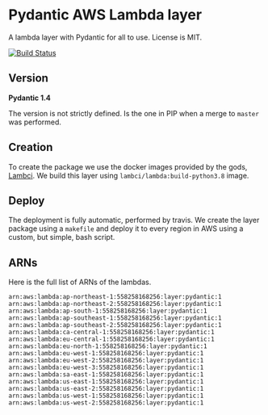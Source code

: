 # Pydantic AWS Lambda layer
A lambda layer with Pydantic for all to use. License is MIT.

[![Build Status](https://travis-ci.com/Leaf-Agriculture/pydantic-lambda-layer.svg?branch=master)](https://travis-ci.com/Leaf-Agriculture/pydantic-lambda-layer)

## Version
**Pydantic 1.4**

The version is not strictly defined. Is the one in PIP when a merge to `master` was performed.

## Creation
To create the package we use the docker images provided by the gods, [Lambci](https://github.com/lambci/). We build this layer using `lambci/lambda:build-python3.8` image.

## Deploy
The deployment is fully automatic, performed by travis. We create the layer package using a `makefile` and deploy it to every region in AWS using a custom, but simple, bash script.

## ARNs
Here is the full list of ARNs of the lambdas.

```
arn:aws:lambda:ap-northeast-1:558258168256:layer:pydantic:1
arn:aws:lambda:ap-northeast-2:558258168256:layer:pydantic:1
arn:aws:lambda:ap-south-1:558258168256:layer:pydantic:1
arn:aws:lambda:ap-southeast-1:558258168256:layer:pydantic:1
arn:aws:lambda:ap-southeast-2:558258168256:layer:pydantic:1
arn:aws:lambda:ca-central-1:558258168256:layer:pydantic:1
arn:aws:lambda:eu-central-1:558258168256:layer:pydantic:1
arn:aws:lambda:eu-north-1:558258168256:layer:pydantic:1
arn:aws:lambda:eu-west-1:558258168256:layer:pydantic:1
arn:aws:lambda:eu-west-2:558258168256:layer:pydantic:1
arn:aws:lambda:eu-west-3:558258168256:layer:pydantic:1
arn:aws:lambda:sa-east-1:558258168256:layer:pydantic:1
arn:aws:lambda:us-east-1:558258168256:layer:pydantic:1
arn:aws:lambda:us-east-2:558258168256:layer:pydantic:1
arn:aws:lambda:us-west-1:558258168256:layer:pydantic:1
arn:aws:lambda:us-west-2:558258168256:layer:pydantic:1
```
